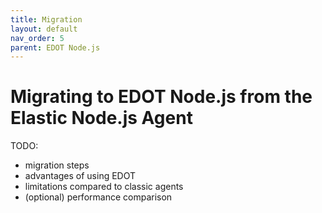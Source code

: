 ```yaml
---
title: Migration
layout: default
nav_order: 5
parent: EDOT Node.js
---
```


# Migrating to EDOT Node.js from the Elastic Node.js Agent

TODO:
- migration steps
- advantages of using EDOT
- limitations compared to classic agents
- (optional) performance comparison